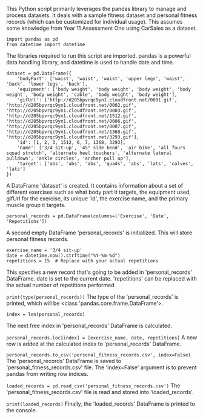 This Python script primarily leverages the pandas library to manage and process datasets. It deals with a sample fitness dataset and personal fitness records (which can be customized for individual usage). This assumes some knowledge from Year 11 Assessment One using CarSales as a dataset.

```
import pandas as pd
from datetime import datetime
```

The libraries required to run this script are imported. pandas is a powerful data handling library, and datetime is used to handle date and time.


```
dataset = pd.DataFrame({
    'bodyPart': ['waist', 'waist', 'waist', 'upper legs', 'waist', 'back', 'lower legs', 'back'],
    'equipment': ['body weight', 'body weight', 'body weight', 'body weight', 'body weight', 'cable', 'body weight', 'body weight'],
    'gifUrl': ['http://d205bpvrqc9yn1.cloudfront.net/0001.gif', 'http://d205bpvrqc9yn1.cloudfront.net/0002.gif', 'http://d205bpvrqc9yn1.cloudfront.net/0003.gif', 'http://d205bpvrqc9yn1.cloudfront.net/1512.gif', 'http://d205bpvrqc9yn1.cloudfront.net/0006.gif', 'http://d205bpvrqc9yn1.cloudfront.net/0007.gif', 'http://d205bpvrqc9yn1.cloudfront.net/1368.gif', 'http://d205bpvrqc9yn1.cloudfront.net/3293.gif'],
    'id': [1, 2, 3, 1512, 6, 7, 1368, 3293],
    'name': ['3/4 sit-up', '45° side bend', 'air bike', 'all fours squad stretch', 'alternate heel touchers', 'alternate lateral pulldown', 'ankle circles', 'archer pull up'],
    'target': ['abs', 'abs', 'abs', 'quads', 'abs', 'lats', 'calves', 'lats']
})
```
A DataFrame 'dataset' is created. It contains information about a set of different exercises such as what body part it targets, the equipment used, gifUrl for the exercise, its unique 'id', the exercise name, and the primary muscle group it targets.


```
personal_records = pd.DataFrame(columns=['Exercise', 'Date', 'Repetitions'])
```
A second empty DataFrame 'personal_records' is initialized. This will store personal fitness records.


```
exercise_name = '3/4 sit-up'
date = datetime.now().strftime("%Y-%m-%d")
repetitions = 15  # Replace with your actual repetitions
```
This specifies a new record that's going to be added in 'personal_records' DataFrame. date is set to the current date. 'repetitions' can be replaced with the actual number of repetitions performed.


```print(type(personal_records))```
The type of the 'personal_records' is printed, which will be <class 'pandas.core.frame.DataFrame'>.

```index = len(personal_records)```

The next free index in 'personal_records' DataFrame is calculated.

```personal_records.loc[index] = [exercise_name, date, repetitions]```
A new row is added at the calculated index to 'personal_records' DataFrame.

```personal_records.to_csv('personal_fitness_records.csv', index=False)```
The 'personal_records' DataFrame is saved to 'personal_fitness_records.csv' file. The 'index=False' argument is to prevent pandas from writing row indices.

```loaded_records = pd.read_csv('personal_fitness_records.csv')```
The 'personal_fitness_records.csv' file is read and stored into 'loaded_records'.

```print(loaded_records)```
Finally, the 'loaded_records' DataFrame is printed to the console.
